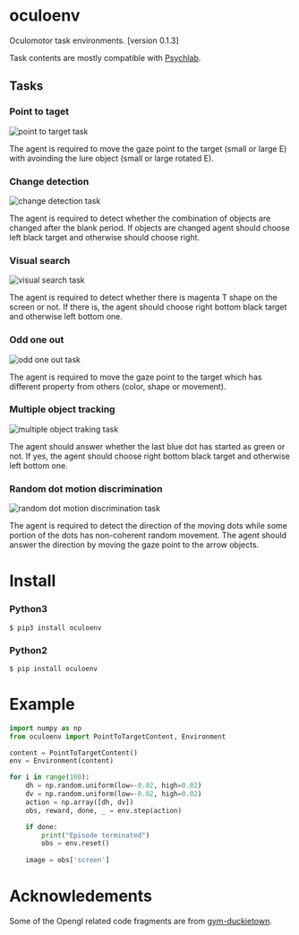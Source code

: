 # oculoenv
Oculomotor task environments. [version 0.1.3]

Task contents are mostly compatible with [Psychlab](https://arxiv.org/abs/1801.08116).

## Tasks

### Point to taget

![point to target task](./docs/images/point_to_target_task.png)

The agent is required to move the gaze point to the target (small or large E) with avoinding the lure object (small or large rotated E).

### Change detection

![change detection task](./docs/images/change_detection_task.png)

The agent is required to detect whether the combination of objects are changed after the blank period. If objects are changed agent should choose left black target and otherwise should choose right.

### Visual search

![visual search task](./docs/images/visual_search_task.png)

The agent is required to detect whether there is magenta T shape on the screen or not.
If there is, the agent should choose right bottom black target and otherwise left bottom one.

### Odd one out

![odd one out task](./docs/images/odd_one_out_task.png)

The agent is required to move the gaze point to the target which has different property from others (color, shape or movement).

### Multiple object tracking

![multiple object traking task](./docs/images/multiple_object_tracking_task.png)

The agent should answer whether the last blue dot has started as green or not.
If yes, the agent should choose right bottom black target and otherwise left bottom one.

### Random dot motion discrimination

![random dot motion discrimination task](./docs/images/random_dot_task.png)

The agent is required to detect the direction of the moving dots while some portion of the dots has non-coherent random movement. The agent should answer the direction by moving the gaze point to the arrow objects.

# Install

### Python3

```
$ pip3 install oculoenv
```

### Python2

```
$ pip install oculoenv
```

# Example

```python
import numpy as np
from oculoenv import PointToTargetContent, Environment

content = PointToTargetContent()
env = Environment(content)

for i in range(100):
    dh = np.random.uniform(low=-0.02, high=0.02)
    dv = np.random.uniform(low=-0.02, high=0.02)
    action = np.array([dh, dv])
    obs, reward, done, _ = env.step(action)

    if done:
        print("Episode terminated")
        obs = env.reset()
        
    image = obs['screen']
```



# Acknowledements

Some of the Opengl related code fragments are from [gym-duckietown](https://github.com/duckietown/gym-duckietown/).

